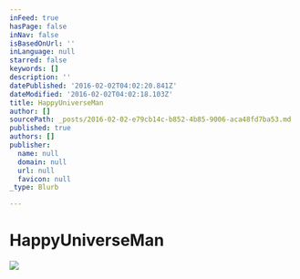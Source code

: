 ```yaml
---
inFeed: true
hasPage: false
inNav: false
isBasedOnUrl: ''
inLanguage: null
starred: false
keywords: []
description: ''
datePublished: '2016-02-02T04:02:20.841Z'
dateModified: '2016-02-02T04:02:18.103Z'
title: HappyUniverseMan
author: []
sourcePath: _posts/2016-02-02-e79cb14c-b852-4b85-9006-aca48fd7ba53.md
published: true
authors: []
publisher:
  name: null
  domain: null
  url: null
  favicon: null
_type: Blurb

---
```

# HappyUniverseMan
![](https://s3-us-west-2.amazonaws.com/the-grid-img/p/10267a9de4175a6be4737d2c76073190b0ed1b03.jpg)
